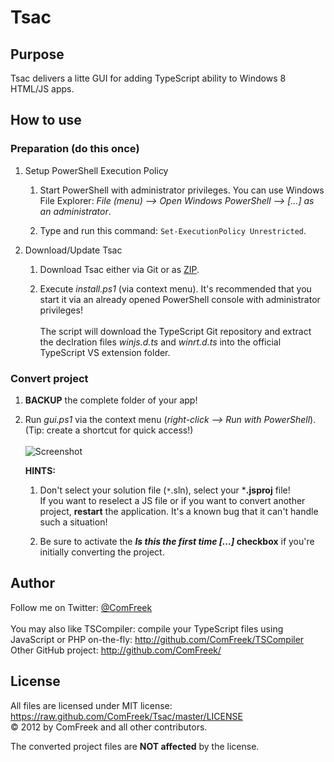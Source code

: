 # Tsac

## Purpose

Tsac delivers a litte GUI for adding TypeScript ability to Windows 8 HTML/JS apps.

## How to use

### Preparation (do this once)
1. Setup PowerShell Execution Policy
 
    1. Start PowerShell with administrator privileges. You can use Windows File Explorer: *File (menu) --> Open Windows PowerShell --> [...] as an administrator*.

    2. Type and run this command: `Set-ExecutionPolicy Unrestricted`.

2. Download/Update Tsac

    1. Download Tsac either via Git or as [ZIP](https://github.com/ComFreek/Tsac/archive/master.zip).
    
    2. Execute *install.ps1* (via context menu). It's recommended that you start it via an already opened PowerShell console with administrator privileges!
       <br /><br />
       The script will download the TypeScript Git repository and extract the declration files *winjs.d.ts* and *winrt.d.ts* into the official TypeScript VS extension folder.

### Convert project

1. **BACKUP** the complete folder of your app!

2. Run *gui.ps1* via the context menu (*right-click --> Run with PowerShell*).
   <br />
   (Tip: create a shortcut for quick access!)
   <br /><br />
   ![Screenshot](http://i.imgur.com/D9cJj.png)

   **HINTS:**
   1. Don't select your solution file (`*`.sln), select your ***.jsproj** file!
      <br />
      If you want to reselect a JS file or if you want to convert another project, **restart** the application. It's a known bug that it can't handle such a situation!

   2. Be sure to activate the ***Is this the first time [...]* checkbox** if you're initially converting the project.


## Author
Follow me on Twitter: [@ComFreek](http://twitter.com/ComFreek)
<br />
<br />
You may also like TSCompiler: compile your TypeScript files using JavaScript or PHP on-the-fly: <http://github.com/ComFreek/TSCompiler>
<br />
Other GitHub project: <http://github.com/ComFreek/>

## License
All files are licensed under MIT license: <https://raw.github.com/ComFreek/Tsac/master/LICENSE>
<br />
© 2012 by ComFreek and all other contributors.

The converted project files are **NOT affected** by the license.